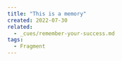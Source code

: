 ```yaml
---
title: "This is a memory"
created: 2022-07-30
related:
  - _cues/remember-your-success.md
tags:
  - Fragment
---
```

